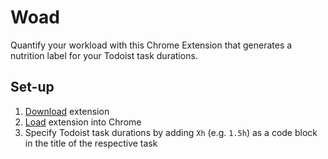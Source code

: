 # Woad

Quantify your workload with this Chrome Extension that generates a nutrition label for your Todoist task durations.

## Set-up

1. [Download](https://github.com/noelkronenberg/woad/archive/refs/heads/main.zip) extension
2. [Load](https://developer.chrome.com/docs/extensions/get-started/tutorial/hello-world#load-unpacked) extension into Chrome
3. Specify Todoist task durations by adding ```Xh``` (e.g. ```1.5h```) as a code block in the title of the respective task
